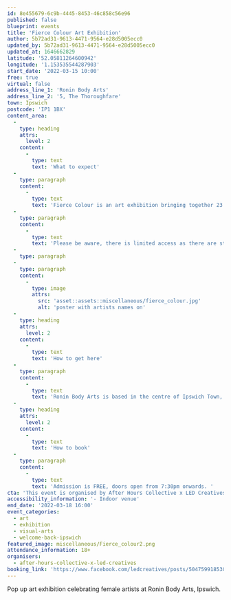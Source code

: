 ```yaml
---
id: 8e455679-6c9b-4445-8453-46c858c56e96
published: false
blueprint: events
title: 'Fierce Colour Art Exhibition'
author: 5b72ad31-9613-4471-9564-e28d5005ecc0
updated_by: 5b72ad31-9613-4471-9564-e28d5005ecc0
updated_at: 1646662829
latitude: '52.05811264600942'
longitude: '1.153535544287903'
start_date: '2022-03-15 10:00'
free: true
virtual: false
address_line_1: 'Ronin Body Arts'
address_line_2: '5, The Thoroughfare'
town: Ipswich
postcode: 'IP1 1BX'
content_area:
  -
    type: heading
    attrs:
      level: 2
    content:
      -
        type: text
        text: 'What to expect'
  -
    type: paragraph
    content:
      -
        type: text
        text: 'Fierce Colour is an art exhibition bringing together 23 local female artists'' work. The temporary exhibition at Ronin Body Arts will be available to view from Tuesday 15th to Friday 18th March during the day. Please see below for the list of artists taking part.'
  -
    type: paragraph
    content:
      -
        type: text
        text: 'Please be aware, there is limited access as there are steps in the space. '
  -
    type: paragraph
  -
    type: paragraph
    content:
      -
        type: image
        attrs:
          src: 'asset::assets::miscellaneous/fierce_colour.jpg'
          alt: 'poster with artists names on'
  -
    type: heading
    attrs:
      level: 2
    content:
      -
        type: text
        text: 'How to get here'
  -
    type: paragraph
    content:
      -
        type: text
        text: 'Ronin Body Arts is based in the centre of Ipswich Town, on the edge of the town square. Rail and bus routes are easily accessible nearby. '
  -
    type: heading
    attrs:
      level: 2
    content:
      -
        type: text
        text: 'How to book'
  -
    type: paragraph
    content:
      -
        type: text
        text: 'Admission is FREE, doors open from 7:30pm onwards. '
cta: 'This event is organised by After Hours Collective x LED Creatives'
accessibility_information: '- Indoor venue'
end_date: '2022-03-18 16:00'
event_categories:
  - art
  - exhibition
  - visual-arts
  - welcome-back-ipswich
featured_image: miscellaneous/Fierce_colour2.png
attendance_information: 18+
organisers:
  - after-hours-collective-x-led-creatives
booking_link: 'https://www.facebook.com/ledcreatives/posts/5047599185305119'
---
```

Pop up art exhibition celebrating female artists at Ronin Body Arts, Ipswich.